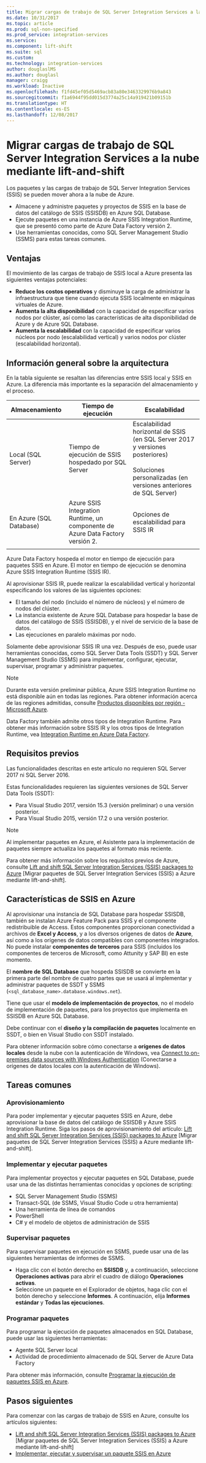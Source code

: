 ```yaml
---
title: Migrar cargas de trabajo de SQL Server Integration Services a la nube mediante lift-and-shift | Microsoft Docs
ms.date: 10/31/2017
ms.topic: article
ms.prod: sql-non-specified
ms.prod_service: integration-services
ms.service: 
ms.component: lift-shift
ms.suite: sql
ms.custom: 
ms.technology: integration-services
author: douglaslMS
ms.author: douglasl
manager: craigg
ms.workload: Inactive
ms.openlocfilehash: f1fd45ef05d5469acb83a80e3463329976b9a843
ms.sourcegitcommit: f1a6944f95dd015d3774a25c14a919421b09151b
ms.translationtype: HT
ms.contentlocale: es-ES
ms.lasthandoff: 12/08/2017
---
```

# <a name="lift-and-shift-sql-server-integration-services-workloads-to-the-cloud"></a>Migrar cargas de trabajo de SQL Server Integration Services a la nube mediante lift-and-shift
Los paquetes y las cargas de trabajo de SQL Server Integration Services (SSIS) se pueden mover ahora a la nube de Azure.
-   Almacene y administre paquetes y proyectos de SSIS en la base de datos del catálogo de SSIS (SSISDB) en Azure SQL Database.
-   Ejecute paquetes en una instancia de Azure SSIS Integration Runtime, que se presentó como parte de Azure Data Factory versión 2.
-   Use herramientas conocidas, como SQL Server Management Studio (SSMS) para estas tareas comunes.

## <a name="benefits"></a>Ventajas
El movimiento de las cargas de trabajo de SSIS local a Azure presenta las siguientes ventajas potenciales:
-   **Reduce los costos operativos** y disminuye la carga de administrar la infraestructura que tiene cuando ejecuta SSIS localmente en máquinas virtuales de Azure.
-   **Aumenta la alta disponibilidad** con la capacidad de especificar varios nodos por clúster, así como las características de alta disponibilidad de Azure y de Azure SQL Database.
-   **Aumenta la escalabilidad** con la capacidad de especificar varios núcleos por nodo (escalabilidad vertical) y varios nodos por clúster (escalabilidad horizontal).

## <a name="architecture-overview"></a>Información general sobre la arquitectura
En la tabla siguiente se resaltan las diferencias entre SSIS local y SSIS en Azure. La diferencia más importante es la separación del almacenamiento y el proceso.

| Almacenamiento | Tiempo de ejecución | Escalabilidad |
|---|---|---|
| Local (SQL Server) | Tiempo de ejecución de SSIS hospedado por SQL Server | Escalabilidad horizontal de SSIS (en SQL Server 2017 y versiones posteriores)<br/><br/>Soluciones personalizadas (en versiones anteriores de SQL Server) |
| En Azure (SQL Database) | Azure SSIS Integration Runtime, un componente de Azure Data Factory versión 2. | Opciones de escalabilidad para SSIS IR |
| | | |

Azure Data Factory hospeda el motor en tiempo de ejecución para paquetes SSIS en Azure. El motor en tiempo de ejecución se denomina Azure SSIS Integration Runtime (SSIS IR).

Al aprovisionar SSIS IR, puede realizar la escalabilidad vertical y horizontal especificando los valores de las siguientes opciones:
-   El tamaño del nodo (incluido el número de núcleos) y el número de nodos del clúster.
-   La instancia existente de Azure SQL Database para hospedar la base de datos del catálogo de SSIS (SSISDB), y el nivel de servicio de la base de datos.
-   Las ejecuciones en paralelo máximas por nodo.

Solamente debe aprovisionar SSIS IR una vez. Después de eso, puede usar herramientas conocidas, como SQL Server Data Tools (SSDT) y SQL Server Management Studio (SSMS) para implementar, configurar, ejecutar, supervisar, programar y administrar paquetes.

> [!NOTE]
> Durante esta versión preliminar pública, Azure SSIS Integration Runtime no está disponible aún en todas las regiones. Para obtener información acerca de las regiones admitidas, consulte [Productos disponibles por región - Microsoft Azure](https://azure.microsoft.com/regions/services/).

Data Factory también admite otros tipos de Integration Runtime. Para obtener más información sobre SSIS IR y los otros tipos de Integration Runtime, vea [Integration Runtime en Azure Data Factory](https://docs.microsoft.com/azure/data-factory/concepts-integration-runtime).

## <a name="prerequisites"></a>Requisitos previos
Las funcionalidades descritas en este artículo no requieren SQL Server 2017 ni SQL Server 2016.

Estas funcionalidades requieren las siguientes versiones de SQL Server Data Tools (SSDT):
-   Para Visual Studio 2017, versión 15.3 (versión preliminar) o una versión posterior.
-   Para Visual Studio 2015, versión 17.2 o una versión posterior.

> [!NOTE]
> Al implementar paquetes en Azure, el Asistente para la implementación de paquetes siempre actualiza los paquetes al formato más reciente.

Para obtener más información sobre los requisitos previos de Azure, consulte [Lift and shift SQL Server Integration Services (SSIS) packages to Azure](https://docs.microsoft.com/azure/data-factory/tutorial-deploy-ssis-packages-azure) [Migrar paquetes de SQL Server Integration Services (SSIS) a Azure  mediante lift-and-shift].

## <a name="ssis-features-on-azure"></a>Características de SSIS en Azure

Al aprovisionar una instancia de SQL Database para hospedar SSISDB, también se instalan Azure Feature Pack para SSIS y el componente redistribuible de Access. Estos componentes proporcionan conectividad a archivos de **Excel y Access**, y a los diversos orígenes de datos de **Azure**, así como a los orígenes de datos compatibles con componentes integrados. No puede instalar **componentes de terceros** para SSIS (incluidos los componentes de terceros de Microsoft, como Attunity y SAP BI) en este momento.

El **nombre de SQL Database** que hospeda SSISDB se convierte en la primera parte del nombre de cuatro partes que se usará al implementar y administrar paquetes de SSDT y SSMS (`<sql_database_name>.database.windows.net`).

Tiene que usar el **modelo de implementación de proyectos**, no el modelo de implementación de paquetes, para los proyectos que implementa en SSISDB en Azure SQL Database.

Debe continuar con el **diseño y la compilación de paquetes** localmente en SSDT, o bien en Visual Studio con SSDT instalado.

Para obtener información sobre cómo conectarse a **orígenes de datos locales** desde la nube con la autenticación de Windows, vea [Connect to on-premises data sources with Windows Authentication](ssis-azure-connect-with-windows-auth.md) (Conectarse a orígenes de datos locales con la autenticación de Windows).

## <a name="common-tasks"></a>Tareas comunes

### <a name="provision"></a>Aprovisionamiento
Para poder implementar y ejecutar paquetes SSIS en Azure, debe aprovisionar la base de datos del catálogo de SSISDB y Azure SSIS Integration Runtime. Siga los pasos de aprovisionamiento del artículo: [Lift and shift SQL Server Integration Services (SSIS) packages to Azure](https://docs.microsoft.com/azure/data-factory/tutorial-deploy-ssis-packages-azure) [Migrar paquetes de SQL Server Integration Services (SSIS) a Azure  mediante lift-and-shift].

### <a name="deploy-and-run-packages"></a>Implementar y ejecutar paquetes
Para implementar proyectos y ejecutar paquetes en SQL Database, puede usar una de las distintas herramientas conocidas y opciones de scripting:
-   SQL Server Management Studio (SSMS)
-   Transact-SQL (de SSMS, Visual Studio Code u otra herramienta)
-   Una herramienta de línea de comandos
-   PowerShell
-   C# y el modelo de objetos de administración de SSIS

### <a name="monitor-packages"></a>Supervisar paquetes
Para supervisar paquetes en ejecución en SSMS, puede usar una de las siguientes herramientas de informes de SSMS.
-   Haga clic con el botón derecho en **SSISDB** y, a continuación, seleccione **Operaciones activas** para abrir el cuadro de diálogo **Operaciones activas**.
-   Seleccione un paquete en el Explorador de objetos, haga clic con el botón derecho y seleccione **Informes**. A continuación, elija **Informes estándar** y **Todas las ejecuciones**.

### <a name="schedule-packages"></a>Programar paquetes
Para programar la ejecución de paquetes almacenados en SQL Database, puede usar las siguientes herramientas:
-   Agente SQL Server local
-   Actividad de procedimiento almacenado de SQL Server de Azure Data Factory

Para obtener más información, consulte [Programar la ejecución de paquetes SSIS en Azure](ssis-azure-schedule-packages.md).

## <a name="next-steps"></a>Pasos siguientes
Para comenzar con las cargas de trabajo de SSIS en Azure, consulte los artículos siguientes:
-   [Lift and shift SQL Server Integration Services (SSIS) packages to Azure](https://docs.microsoft.com/azure/data-factory/tutorial-deploy-ssis-packages-azure) [Migrar paquetes de SQL Server Integration Services (SSIS) a Azure  mediante lift-and-shift]
-   [Implementar, ejecutar y supervisar un paquete SSIS en Azure](ssis-azure-deploy-run-monitor-tutorial.md)
